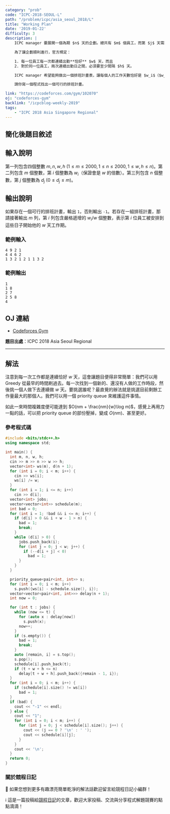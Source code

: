 ```yaml
---
category: "prob"
code: "ICPC-2018-SEOUL-L"
path: "/problem/icpc/asia_seoul_2018/L"
title: "Working Plan"
date: '2019-01-22'
difficulty: 3
description: |
    ICPC manager 要展開一個為期 $n$ 天的企劃。總共有 $m$ 個員工，而第 $j$ 天需要恰好 $d_j$ 位員工出勤工作。此外，對於第 $i$ 位員工，他有希望的工作天數 $w_i$。

    為了讓企劃順利進行，官方規定：

    1. 每一位員工每一次都連續出勤**恰好** $w$ 天，而且
    2. 對於同一位員工，兩次連續出勤日之間，必須要至少間隔 $h$ 天。

    ICPC manager 希望能夠做出一個排班計畫表，讓每個人的工作天數恰好是 $w_i$（$w_i$ 會是 $w$ 的倍數）、出勤人數恰好符合人力需求、而且也滿足上述兩項官方規定。

    請你寫一個程式找出一個可行的排班計畫。

link: "https://codeforces.com/gym/102070"
oj: "codeforces-gym"
backlink: "/icpcblog-weekly-2019"
tags:
    - "ICPC 2018 Asia Singapore Regional"
---
```


## 簡化後題目敘述

<showvariable varname="description"></showvariable>

## 輸入說明

第一列包含四個整數 $m, n, w, h$ ($1\le m\le 2000, 1\le n\le 2000, 1\le w, h\le n$)。第二列包含 $m$ 個整數，第 $i$ 個整數為 $w_i$（保證會是 $w$ 的倍數）。第三列包含 $n$ 個整數，第 $j$ 個整數為 $d_j$ ($0\le d_j\le m$)。

## 輸出說明

如果存在一個可行的排班計畫，輸出 `1`，否則輸出 `-1`。若存在一組排班計畫，那請接著輸出 $m$ 列，第 $i$ 列包含嚴格遞增的 $w_i/w$ 個整數，表示第 $i$ 位員工被安排到這些日子開始他的 $w$ 天工作期。

### 範例輸入

```
4 9 2 1
4 4 6 2
1 3 2 1 2 1 1 3 2
```

### 範例輸出

```
1
1 8
2 7
2 5 8
4
```

## OJ 連結

* [Codeforces Gym](https://codeforces.com/gym/102070)

**題目出處**：ICPC 2018 Asia Seoul Regional

---

## 解法

注意到每一次工作都是連續恰好 $w$ 天，這會讓題目便得非常簡單：我們可以用 Greedy 從最早的時間刷過去。每一次找到一個新的、還沒有人做的工作時段，然後挑一個人做下去連續做 $w$ 天。要挑選誰呢？最直覺的辦法就是挑選目前剩餘工作量最大的那個人。我們可以用一個 priority queue 來維護這件事情。

如此一來時間複雜度便可能達到 $O(nm + \frac{nm}{w}\log m)$，感覺上再用力一點的話，可以把 priority queue 的部份壓掉，變成 $O(nm)$、甚至更好。

### 參考程式碼


```cpp
#include <bits/stdc++.h>
using namespace std;

int main() {
  int m, n, w, h;
  cin >> m >> n >> w >> h;
  vector<int> ws(m), d(n + 1);
  for (int i = 0; i < m; i++) {
    cin >> ws[i];
    ws[i] /= w;
  }
  for (int i = 1; i <= n; i++)
    cin >> d[i];
  vector<int> jobs;
  vector<vector<int>> schedule(m);
  int bad = 0;
  for (int i = 1; !bad && i <= n; i++) {
    if (d[i] > 0 && i + w - 1 > n) {
      bad = 1;
      break;
    }
    while (d[i] > 0) {
      jobs.push_back(i);
      for (int j = 0; j < w; j++) {
        if (--d[i + j] < 0)
          bad = 1;
      }
    }
  }

  priority_queue<pair<int, int>> s;
  for (int i = 0; i < m; i++)
    s.push({ws[i] - schedule.size(), i});
  vector<vector<pair<int, int>>> delay(n + 1);
  int now = 0;

  for (int t : jobs) {
    while (now <= t) {
      for (auto x : delay[now])
        s.push(x);
      now++;
    }
    if (s.empty()) {
      bad = 1;
      break;
    }
    auto [remain, i] = s.top();
    s.pop();
    schedule[i].push_back(t);
    if (t + w + h <= n)
      delay[t + w + h].push_back({remain - 1, i});
  }
  for (int i = 0; i < m; i++) {
    if (schedule[i].size() != ws[i])
      bad = 1;
  }
  if (bad) {
    cout << "-1" << endl;
  } else {
    cout << "1";
    for (int i = 0; i < m; i++) {
      for (int j = 0; j < schedule[i].size(); j++) {
        cout << (j == 0 ? '\n' : ' ');
        cout << schedule[i][j];
      }
    }
    cout << '\n';
  }
  return 0;
}
```

### 關於競程日記

🍅 如果您想到更多有趣漂亮簡單乾淨的解法話歡迎留言給競程日記小編群！

ℹ️ 這是一篇投稿給[競程日記](https://www.facebook.com/競程日記-1514973425463954/)的文章，歡迎大家投稿、交流與分享程式解題競賽的點點滴滴！